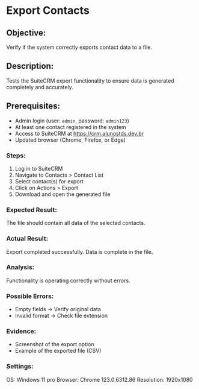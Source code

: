 # Export Contacts  
## Objective:  
Verify if the system correctly exports contact data to a file.  

## Description:  
Tests the SuiteCRM export functionality to ensure data is generated completely and accurately.  

## Prerequisites:  
- Admin login (user: `admin`, password: `admin123`)  
- At least one contact registered in the system  
- Access to SuiteCRM at https://crm.alunostds.dev.br  
- Updated browser (Chrome, Firefox, or Edge)  

### Steps:  
1. Log in to SuiteCRM  
2. Navigate to Contacts > Contact List  
3. Select contact(s) for export  
4. Click on Actions > Export  
5. Download and open the generated file  

### Expected Result:  
The file should contain all data of the selected contacts.  

### Actual Result:  
Export completed successfully. Data is complete in the file.  

### Analysis:  
Functionality is operating correctly without errors.  

### Possible Errors:  
- Empty fields → Verify original data  
- Invalid format → Check file extension  

### Evidence:  
- Screenshot of the export option  
- Example of the exported file (CSV)  

### Settings:  
OS: Windows 11 pro
Browser: Chrome 123.0.6312.86
Resolution: 1920x1080